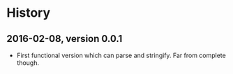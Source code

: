 # History

## 2016-02-08, version 0.0.1

- First functional version which can parse and stringify.
  Far from complete though.

